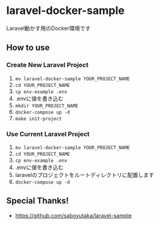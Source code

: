# laravel-docker-sample

Laravel動かす用のDocker環境です

## How to use

### Create New Laravel Project

1. `mv laravel-docker-sample YOUR_PROJECT_NAME`
2. `cd YOUR_PROJECT_NAME`
3. `cp env-example .env`
4. .envに値を書き込む
5. `mkdir YOUR_PROJECT_NAME`
6. `docker-compose up -d`
7. `make init-project`

### Use Current Laravel Project

1. `mv laravel-docker-sample YOUR_PROJECT_NAME`
2. `cd YOUR_PROJECT_NAME`
3. `cp env-example .env`
4. .envに値を書き込む
5. laravelのプロジェクトをルートディレクトリに配置します
6. `docker-compose up -d`

## Special Thanks!

- https://github.com/saboyutaka/laravel-sample
